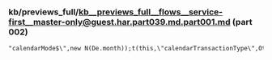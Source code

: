### kb/previews_full/kb__previews_full__flows__service-first__master-only@guest.har.part039.md.part001.md (part 002)

```md
"calendarMode$\",new N(De.month));t(this,\"calendarTransactionType\",Ot.monthWeek);t(this,\"ti
```

```
